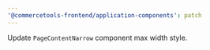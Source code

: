 ```yaml
---
'@commercetools-frontend/application-components': patch
---
```


Update `PageContentNarrow` component max width style.
